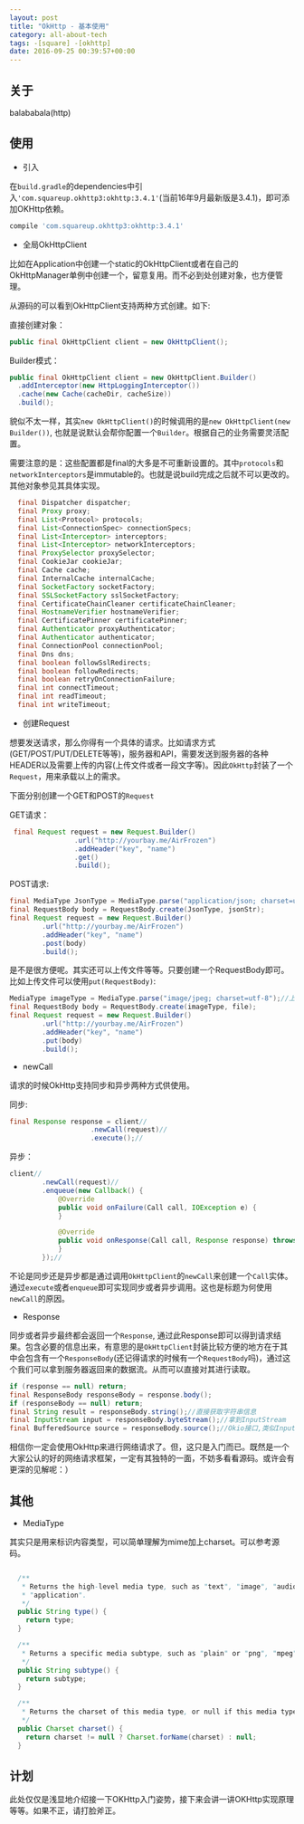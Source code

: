 ```yaml
---
layout: post
title: "OkHttp - 基本使用"
category: all-about-tech
tags: -[square] -[okhttp]
date: 2016-09-25 00:39:57+00:00
---
```


## 关于

balababala(http)

## 使用

- 引入

在`build.gradle`的dependencies中引入`'com.squareup.okhttp3:okhttp:3.4.1'`(当前16年9月最新版是3.4.1)，即可添加OKHttp依赖。

```groovy
compile 'com.squareup.okhttp3:okhttp:3.4.1'
```

- 全局OkHttpClient

比如在Application中创建一个static的OkHttpClient或者在自己的OkHttpManager单例中创建一个，留意复用。而不必到处创建对象，也方便管理。

从源码的可以看到OkHttpClient支持两种方式创建。如下:

直接创建对象：

```java
public final OkHttpClient client = new OkHttpClient();
```


Builder模式：

```java
public final OkHttpClient client = new OkHttpClient.Builder()
  .addInterceptor(new HttpLoggingInterceptor())
  .cache(new Cache(cacheDir, cacheSize))
  .build();
```

貌似不太一样，其实`new OkHttpClient()`的时候调用的是`new OkHttpClient(new Builder())`, 也就是说默认会帮你配置一个`Builder`。根据自己的业务需要灵活配置。

需要注意的是：这些配置都是final的大多是不可重新设置的。其中`protocols`和`networkInterceptors`是immutable的。也就是说build完成之后就不可以更改的。其他对象参见其具体实现。

```java
  final Dispatcher dispatcher;
  final Proxy proxy;
  final List<Protocol> protocols;
  final List<ConnectionSpec> connectionSpecs;
  final List<Interceptor> interceptors;
  final List<Interceptor> networkInterceptors;
  final ProxySelector proxySelector;
  final CookieJar cookieJar;
  final Cache cache;
  final InternalCache internalCache;
  final SocketFactory socketFactory;
  final SSLSocketFactory sslSocketFactory;
  final CertificateChainCleaner certificateChainCleaner;
  final HostnameVerifier hostnameVerifier;
  final CertificatePinner certificatePinner;
  final Authenticator proxyAuthenticator;
  final Authenticator authenticator;
  final ConnectionPool connectionPool;
  final Dns dns;
  final boolean followSslRedirects;
  final boolean followRedirects;
  final boolean retryOnConnectionFailure;
  final int connectTimeout;
  final int readTimeout;
  final int writeTimeout;
```

- 创建Request

想要发送请求，那么你得有一个具体的请求。比如请求方式(GET/POST/PUT/DELETE等等)，服务器和API，需要发送到服务器的各种HEADER以及需要上传的内容(上传文件或者一段文字等)。因此`OkHttp`封装了一个`Request`，用来承载以上的需求。

下面分别创建一个GET和POST的`Request`

GET请求：

```java
 final Request request = new Request.Builder()
                .url("http://yourbay.me/AirFrozen")
                .addHeader("key", "name")
                .get()
                .build();
```

POST请求:

```java
final MediaType JsonType = MediaType.parse("application/json; charset=utf-8");
final RequestBody body = RequestBody.create(JsonType, jsonStr);
final Request request = new Request.Builder()
        .url("http://yourbay.me/AirFrozen")
        .addHeader("key", "name")
        .post(body)
        .build();
```

是不是很方便呢。其实还可以上传文件等等。只要创建一个RequestBody即可。比如上传文件可以使用`put(RequestBody)`:


```java
MediaType imageType = MediaType.parse("image/jpeg; charset=utf-8");//上传一个jpg文件
final RequestBody body = RequestBody.create(imageType, file);
final Request request = new Request.Builder()
        .url("http://yourbay.me/AirFrozen")
        .addHeader("key", "name")
        .put(body)
        .build();
```

- newCall

请求的时候OkHttp支持同步和异步两种方式供使用。

同步:

```java
final Response response = client//
                    .newCall(request)//
                    .execute();//
```

异步：

```java
client//
        .newCall(request)//
        .enqueue(new Callback() {
            @Override
            public void onFailure(Call call, IOException e) {
            }

            @Override
            public void onResponse(Call call, Response response) throws IOException {
            }
        });//
```

不论是同步还是异步都是通过调用`OkHttpClient`的`newCall`来创建一个`Call`实体。通过`execute`或者`enqueue`即可实现同步或者异步调用。这也是标题为何使用`newCall`的原因。

- Response

同步或者异步最终都会返回一个`Response`, 通过此Response即可以得到请求结果。包含必要的信息出来，有意思的是`OkHttpClient`封装比较方便的地方在于其中会包含有一个`ResponseBody`(还记得请求的时候有一个`RequestBody`吗)，通过这个我们可以拿到服务器返回来的数据流。从而可以直接对其进行读取。

```java
if (response == null) return;
final ResponseBody responseBody = response.body();
if (responseBody == null) return;
final String result = responseBody.string();//直接获取字符串信息
final InputStream input = responseBody.byteStream();//拿到InputStream
final BufferedSource source = responseBody.source();//Okio接口,类似InputStream
```

相信你一定会使用OkHttp来进行网络请求了。但，这只是入门而已。既然是一个大家公认的好的网络请求框架，一定有其独特的一面，不妨多看看源码。或许会有更深的见解呢：）

## 其他


- MediaType

其实只是用来标识内容类型，可以简单理解为mime加上charset。可以参考源码。

```java

  /**
   * Returns the high-level media type, such as "text", "image", "audio", "video", or
   * "application".
   */
  public String type() {
    return type;
  }

  /**
   * Returns a specific media subtype, such as "plain" or "png", "mpeg", "mp4" or "xml".
   */
  public String subtype() {
    return subtype;
  }

  /**
   * Returns the charset of this media type, or null if this media type doesn't specify a charset.
   */
  public Charset charset() {
    return charset != null ? Charset.forName(charset) : null;
  }
```

## 计划

此处仅仅是浅显地介绍接一下OKHttp入门姿势，接下来会讲一讲OKHttp实现原理等等。如果不正，请打脸斧正。